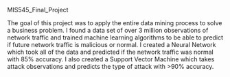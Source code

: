 MIS545_Final_Project

The goal of this project was to apply the entire data mining process to solve a business problem.  I found a data set of over 3 million observations of network traffic and trained machine learning algorithms to be able to predict if future network traffic is malicious or normal. I created a Neural Network which took all of the data and predicted if the network traffic was normal with 85% accuracy. I also created a Support Vector Machine which takes attack observations and predicts the type of attack with >90% accuracy.

